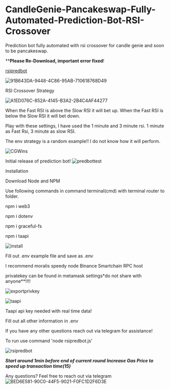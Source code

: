 # CandleGenie-Pancakeswap-Fully-Automated-Prediction-Bot-RSI-Crossover
Prediction bot fully automated with rsi crossover for candle genie and soon to be pancakeswap.


******Please Re-Download, important error fixed****!



[rsipredbot](https://user-images.githubusercontent.com/99803952/154682226-001f4a0c-491a-4fa3-95dd-893d8092af1f.PNG)


![91B643DA-9448-4C86-95AB-710618768D49](https://user-images.githubusercontent.com/99803952/154614521-5a523e28-cc41-40c9-89ad-c8afb65fba91.jpeg)

RSI Crossover Strategy

![A1ED076C-852A-4145-B3A2-2B4C4AF44277](https://user-images.githubusercontent.com/99803952/154614538-be49c4fb-069e-4282-93a3-80c9a26093b4.jpeg)

When the Fast RSI is above the Slow RSI it will bet up. When the Fast RSI is below the Slow RSI it will bet down.

Play with these settings, I have used the 1 minute and 3 minute rsi.
1 minute as Fast Rsi, 3 minute as slow RSI.

The env strategy is a random example!! I do not know how it will perform.

![CGWins](https://user-images.githubusercontent.com/99803952/154414793-aa82b0e0-6654-4dd1-9b51-c9943992498a.PNG)

Initial release of prediction bot! 
![predbottest](https://user-images.githubusercontent.com/99803952/154322810-cee7e6cb-8ddd-486d-b81d-17c3e9ffeca8.PNG)


Installation

Download Node and NPM

Use following commands in command terminal(cmd) with terminal router to folder.


npm i web3

npm i dotenv

npm i graceful-fs

npm i taapi

![install](https://user-images.githubusercontent.com/99803952/154682532-02088ccc-767c-4fee-97bd-028e01510102.PNG)


Fill out .env example file and save as .env

I recommend moralis speedy node Binance Smartchain RPC host

privatekey can be found in metamask settings*do not share with anyone**!!!!

![exportprivkey](https://user-images.githubusercontent.com/99803952/154682304-019f9248-a4c5-4458-a54e-824bf01e25ec.PNG)

![taapi](https://user-images.githubusercontent.com/99803952/154682418-77c236f9-afc6-45b2-922c-87e21294b076.PNG)


Taapi api key needed with real time data!

Fill out all other information in .env



If you have any other questions reach out via telegram for assistance!


To run use command 'node rsipredbot.js'

![rsipredbot](https://user-images.githubusercontent.com/99803952/154682486-15ad9c35-ca2c-41dd-8951-ed6befdf11d7.PNG)


*******Start around 1min before end of current round*******
*****Increase Gas Price to speed up transaction time(15)*****



Any questions? Feel free to reach out via telegram ![BED6E581-90C0-44F5-9021-F0FC1D2F6D3E](https://user-images.githubusercontent.com/99803952/154620308-4e84f43a-4f7b-4e68-8b32-d7c996483296.jpeg)
